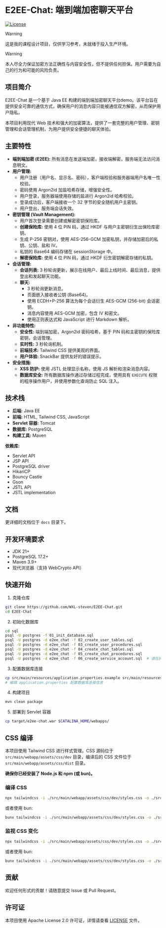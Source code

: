 # E2EE-Chat: 端到端加密聊天平台

[![License](https://img.shields.io/badge/License-Apache%202.0-blue.svg)](https://opensource.org/licenses/Apache-2.0)

> [!WARNING]
> 这是我的课程设计项目，仅供学习参考，未就绪于投入生产环境。

> [!WARNING]
> 本人尽全力保证加密方法正确性与内容安全性，但不提供任何担保。用户需要为自己的行为和可能的风险负责。

## 项目简介

E2EE-Chat 是一个基于 Java EE 构建的端到端加密聊天平台demo。该平台旨在提供安全可靠的通信方式，确保用户的消息内容只能被通信双方解密，从而保护用户隐私。

本项目利用现代 Web 技术和强大的加密算法，提供了一套完整的用户管理、密钥管理和会话管理机制，为用户提供安全便捷的聊天体验。

## 主要特性

* **端到端加密 (E2EE):**  所有消息在发送端加密，接收端解密，服务端无法访问消息明文。
* **用户管理:**
    * 用户注册（用户名、显示名、密码），客户端校验和服务器端用户名唯一性校验。
    * 密码使用 Argon2id 加盐哈希存储，增强安全性。
    * 用户登录，服务器端使用存储的盐进行 Argon2id 哈希校验。
    * 登录成功后，客户端接收一个 32 字节的安全随机用户主密钥。
    * 用户登出，服务端会话失效。
* **密钥管理 (Vault Management):**
    * 用户首次登录需要创建或解密密钥保险库。
    * **创建保险库:** 使用 4 位 PIN 码，通过 HKDF 与用户主密钥衍生出保险库密钥。
    * 生成 P-256 密钥对，使用 AES-256-GCM 加密私钥，并存储加密后的私钥、公钥、盐和 IV。
    * 私钥的 Base64 编码存储在 sessionStorage 中。
    * **解密保险库:** 使用 4 位 PIN 码，通过 HKDF 衍生密钥解密存储的私钥。
* **会话管理:**
    * **会话列表:**  3 秒轮询更新，展示在线用户、最后上线时间、最后消息，提供登出和发起聊天功能。
    * **聊天:**
        * 3 秒轮询更新消息。
        * 页面嵌入接收者公钥 (Base64)。
        * 使用 ECDH+P-256 算法为每个会话衍生 AES-GCM (256-bit) 会话密钥。
        * 消息内容使用 AES-GCM 加密，包含 IV 和密文。
        * 使用正则表达式和 JavaScript 进行 Markdown 解析。
* **非功能特性:**
    * **安全性:** 端到端加密，Argon2id 密码哈希，基于 PIN 码和主密钥的保险库密钥，会话管理。
    * **实时性:** 3 秒轮询机制。
    * **前端技术:** Tailwind CSS 提供美观的界面。
    * **用户体验:** SnackBar 提供友好的错误提示。
* **安全措施:**
    * **XSS 防护:** 使用 JSTL 处理显示名称，使用 JS 解析和渲染消息内容。
    * **数据库安全:** 所有数据库操作通过存储过程完成，使用具有 `EXECUTE` 权限的程序操作用户，并使用参数化查询防止 SQL 注入。

## 技术栈

* **后端:** Java EE
* **前端:** HTML, Tailwind CSS, JavaScript
* **Servlet 容器:** Tomcat
* **数据库:** PostgreSQL
* **构建工具:** Maven

**依赖库:**

* Servlet API
* JSP API
* PostgreSQL driver
* HikariCP
* Bouncy Castle
* Gson
* JSTL API
* JSTL implementation

## 文档

更详细的文档位于 `docs` 目录下。

## 开发环境要求

- JDK 21+
- PostgreSQL 17.2+
- Maven 3.9+
- 现代浏览器（支持 WebCrypto API）

## 快速开始

1. 克隆仓库
```bash
git clone https://github.com/WXL-steven/E2EE-Chat.git
cd E2EE-Chat
```

2. 初始化数据库
```bash
cd sql
psql -U postgres -f 01_init_database.sql
psql -U postgres -d e2ee_chat -f 02_create_user_tables.sql
psql -U postgres -d e2ee_chat -f 03_create_user_procedures.sql
psql -U postgres -d e2ee_chat -f 04_create_chat_tables.sql
psql -U postgres -d e2ee_chat -f 05_create_chat_procedures.sql
psql -U postgres -d e2ee_chat -f 06_create_service_account.sql  # 请在执行前修改服务账号密码
```

3. 配置数据库连接
```bash
cp src/main/resources/application.properties.example src/main/resources/application.properties
# 编辑 application.properties 配置数据库连接信息
```

4. 构建项目
```bash
mvn clean package
```

5. 部署到 Servlet 容器
```bash
cp target/e2ee-chat.war $CATALINA_HOME/webapps/
```

## CSS 编译

本项目使用 Tailwind CSS 进行样式管理。CSS 源码位于 `src/main/webapp/assets/css/dev` 目录，编译后的 CSS 文件位于 `src/main/webapp/assets/css/dist` 目录。

**确保你已经安装了 Node.js 和 npm (或 bun)。**

### 编译 CSS

```bash
npx tailwindcss -i ./src/main/webapp/assets/css/dev/styles.css -o ./src/main/webapp/assets/css/dist/styles.css
```

或者使用 bun:

```bash
bunx tailwindcss -i ./src/main/webapp/assets/css/dev/styles.css -o ./src/main/webapp/assets/css/dist/styles.css
```

### 监视 CSS 变化

```bash
npx tailwindcss -i ./src/main/webapp/assets/css/dev/styles.css -o ./src/main/webapp/assets/css/dist/styles.css --watch
```

或者使用 bun:

```bash
bunx tailwindcss -i ./src/main/webapp/assets/css/dev/styles.css -o ./src/main/webapp/assets/css/dist/styles.css --watch
```

## 贡献

欢迎任何形式的贡献！请随意提交 Issue 或 Pull Request。

## 许可证

本项目使用 Apache License 2.0 许可证，详情请查看 [LICENSE](LICENSE) 文件。
